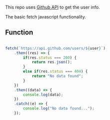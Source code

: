 This repo uses [Github API](https://api.github.com/users/VigneshwaranDev) to get the user info.

The basic fetch javascript functionality.

## Function

```javascript

fetch(`https://api.github.com/users/${user}`)
    .then((res) => {
        if(res.status === 200) {
            return res.json();
        }
        else if(res.status === 404) {
            return "No data found";
        }
    })
    .then((data) => {
        console.log(data);
    })
    .catch((e) => {
        console.log("No data found...");
    });

```

